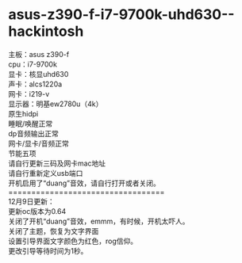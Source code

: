 # asus-z390-f-i7-9700k-uhd630--hackintosh
主板：asus z390-f</br>
cpu：i7-9700k</br>
显卡：核显uhd630</br>
声卡：alcs1220a</br>
网卡：i219-v</br>
显示器：明基ew2780u（4k）</br>
原生hidpi</br>
睡眠/唤醒正常</br>
dp音频输出正常</br>
网卡/显卡/音频正常</br>
节能五项</br>
请自行更新三码及网卡mac地址</br>
请自行重新定义usb端口</br>
开机启用了“duang”音效，请自行打开或者关闭。</br>
==================================</br>
12月9日更新：</br>
更新oc版本为0.64</br>
关闭了开机“duang”音效，emmm，有时候，开机太吓人。</br>
关闭了主题，恢复为文字界面</br>
设置引导界面文字颜色为红色，rog信仰。</br>
更改引导等待时间为1秒。
